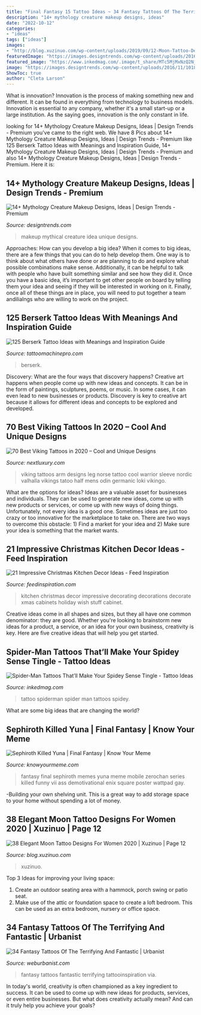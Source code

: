 ```yaml
---
title: "Final Fantasy 15 Tattoo Ideas ~ 34 Fantasy Tattoos Of The Terrifying And Fantastic"
description: "14+ mythology creature makeup designs, ideas"
date: "2022-10-12"
categories:
- "ideas"
tags: ["ideas"]
images:
- "http://blog.xuzinuo.com/wp-content/uploads/2019/09/12-Moon-Tattoo-Designs.jpg"
featuredImage: "https://images.designtrends.com/wp-content/uploads/2016/11/10184136/Unique-Mythical-Makeup-Idea.jpg"
featured_image: "https://www.inkedmag.com/.image/t_share/MTc5MjMxNzQ2NjU3NjI1Nzk1/spidey.png"
image: "https://images.designtrends.com/wp-content/uploads/2016/11/10184136/Unique-Mythical-Makeup-Idea.jpg"
ShowToc: true
author: "Cleta Larson"
---
```



What is innovation?
Innovation is the process of making something new and different. It can be found in everything from technology to business models. Innovation is essential to any company, whether it's a small start-up or a large institution. As the saying goes, innovation is the only constant in life.

	

		
looking for 14+ Mythology Creature Makeup Designs, Ideas | Design Trends - Premium you've came to the right web. We have 8 Pics about 14+ Mythology Creature Makeup Designs, Ideas | Design Trends - Premium like 125 Berserk Tattoo Ideas with Meanings and Inspiration Guide, 14+ Mythology Creature Makeup Designs, Ideas | Design Trends - Premium and also 14+ Mythology Creature Makeup Designs, Ideas | Design Trends - Premium. Here it is:
		
    
## 14+ Mythology Creature Makeup Designs, Ideas | Design Trends - Premium

<img loading=lazy src="https://images.designtrends.com/wp-content/uploads/2016/11/10184136/Unique-Mythical-Makeup-Idea.jpg" onerror="this.onerror=null;this.src='https://tse2.mm.bing.net/th?id=OIP.zYHBN9a55iILVhRIEqvzBAHaJQ&amp;pid=15.1';" alt="14+ Mythology Creature Makeup Designs, Ideas | Design Trends - Premium">

_Source: designtrends.com_

>makeup mythical creature idea unique designs. 

	

Approaches: How can you develop a big idea?
When it comes to big ideas, there are a few things that you can do to help develop them. One way is to think about what others have done or are planning to do and explore what possible combinations make sense. Additionally, it can be helpful to talk with people who have built something similar and see how they did it. Once you have a basic idea, it’s important to get other people on board by telling them your idea and seeing if they will be interested in working on it. Finally, once all of these things are in place, you will need to put together a team andilialngs who are willing to work on the project.

    
## 125 Berserk Tattoo Ideas With Meanings And Inspiration Guide

<img loading=lazy src="https://tattoomachinepro.com/wp-content/uploads/2021/07/Berserk-Neck-Tattoo-caruu_nunez-768x809.jpg" onerror="this.onerror=null;this.src='https://tse2.mm.bing.net/th?id=OIP.wIhlM_VRCrU7CDPokZheyQHaHz&amp;pid=15.1';" alt="125 Berserk Tattoo Ideas with Meanings and Inspiration Guide">

_Source: tattoomachinepro.com_

>berserk. 

	

Discovery: What are the four ways that discovery happens?
Creative art happens when people come up with new ideas and concepts. It can be in the form of paintings, sculptures, poems, or music. In some cases, it can even lead to new businesses or products. Discovery is key to creative art because it allows for different ideas and concepts to be explored and developed.

    
## 70 Best Viking Tattoos In 2020 – Cool And Unique Designs

<img loading=lazy src="http://nextluxury.com/wp-content/uploads/lower-leg-viking-mens-arm-tattoos.jpg" onerror="this.onerror=null;this.src='https://tse1.mm.bing.net/th?id=OIP.hXj1T0fsN-sQPVMD6j6WhgHaOk&amp;pid=15.1';" alt="70 Best Viking Tattoos in 2020 – Cool and Unique Designs">

_Source: nextluxury.com_

>viking tattoos arm designs leg norse tattoo cool warrior sleeve nordic valhalla vikings tatoo half mens odin germanic loki vikingo. 

	

What are the options for ideas?
Ideas are a valuable asset for businesses and individuals. They can be used to generate new ideas, come up with new products or services, or come up with new ways of doing things. Unfortunately, not every idea is a good one. Sometimes ideas are just too crazy or too innovative for the marketplace to take on. There are two ways to overcome this obstacle: 1) Find a market for your idea and 2) Make sure your idea is something that the market wants.

    
## 21 Impressive Christmas Kitchen Decor Ideas - Feed Inspiration

<img loading=lazy src="http://feedinspiration.com/wp-content/uploads/2016/09/Christmas-kitchen-decor-Wish.jpg" onerror="this.onerror=null;this.src='https://tse2.mm.bing.net/th?id=OIP.ELXOd_q4BnierxsyNXoRuwHaLH&amp;pid=15.1';" alt="21 Impressive Christmas Kitchen Decor Ideas - Feed Inspiration">

_Source: feedinspiration.com_

>kitchen christmas decor impressive decorating decorations decorate xmas cabinets holiday wish stuff cabinet. 

	

Creative ideas come in all shapes and sizes, but they all have one common denominator: they are good. Whether you're looking to brainstorm new ideas for a product, a service, or an idea for your own business, creativity is key. Here are five creative ideas that will help you get started.

    
## Spider-Man Tattoos That’ll Make Your Spidey Sense Tingle - Tattoo Ideas

<img loading=lazy src="https://www.inkedmag.com/.image/t_share/MTc5MjMxNzQ2NjU3NjI1Nzk1/spidey.png" onerror="this.onerror=null;this.src='https://tse2.mm.bing.net/th?id=OIP.tWePZu5WEIegJj_N2y02XAHaD4&amp;pid=15.1';" alt="Spider-Man Tattoos That’ll Make Your Spidey Sense Tingle - Tattoo Ideas">

_Source: inkedmag.com_

>tattoo spiderman spider man tattoos spidey. 

	

What are some big ideas that are changing the world?

    
## Sephiroth Killed Yuna | Final Fantasy | Know Your Meme

<img loading=lazy src="http://i0.kym-cdn.com/photos/images/facebook/000/655/154/5ca.jpg" onerror="this.onerror=null;this.src='https://tse3.mm.bing.net/th?id=OIP.-DGvlZiTTEPoFMY8UxGl6QHaNV&amp;pid=15.1';" alt="Sephiroth Killed Yuna | Final Fantasy | Know Your Meme">

_Source: knowyourmeme.com_

>fantasy final sephiroth memes yuna meme mobile zerochan series killed funny vii ass demotivational enix square poster wattpad gay. 

	

-Building your own shelving unit. This is a great way to add storage space to your home without spending a lot of money.

    
## 38 Elegant Moon Tattoo Designs For Women 2020 | Xuzinuo | Page 12

<img loading=lazy src="http://blog.xuzinuo.com/wp-content/uploads/2019/09/12-Moon-Tattoo-Designs.jpg" onerror="this.onerror=null;this.src='https://tse2.mm.bing.net/th?id=OIP.OcLQ8Spjji3UxAZTFmJANQHaHa&amp;pid=15.1';" alt="38 Elegant Moon Tattoo Designs For Women 2020 | Xuzinuo | Page 12">

_Source: blog.xuzinuo.com_

>xuzinuo. 

	

Top 3 Ideas for improving your living space:
1. Create an outdoor seating area with a hammock, porch swing or patio seat.
2. Make use of the attic or foundation space to create a loft bedroom. This can be used as an extra bedroom, nursery or office space.

    
## 34 Fantasy Tattoos Of The Terrifying And Fantastic | Urbanist

<img loading=lazy src="https://weburbanist.com/wp-content/uploads/2011/09/Fantasy-Tattoos1.gif" onerror="this.onerror=null;this.src='https://tse1.mm.bing.net/th?id=OIP.noTiptmKMdrfKvd8YUfgGQHaKW&amp;pid=15.1';" alt="34 Fantasy Tattoos Of The Terrifying And Fantastic | Urbanist">

_Source: weburbanist.com_

>fantasy tattoos fantastic terrifying tattooinspiration via. 

	

In today's world, creativity is often championed as a key ingredient to success. It can be used to come up with new ideas for products, services, or even entire businesses. But what does creativity actually mean? And can it truly help you achieve your goals?

